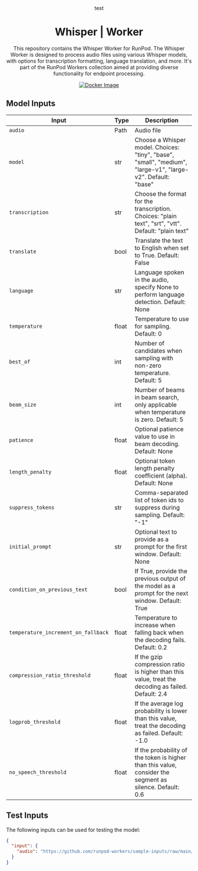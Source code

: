 <div align="center">
test
<h1>Whisper | Worker</h1>

This repository contains the Whisper Worker for RunPod. The Whisper Worker is designed to process audio files using various Whisper models, with options for transcription formatting, language translation, and more. It's part of the RunPod Workers collection aimed at providing diverse functionality for endpoint processing.

[![Docker Image](https://github.com/runpod-workers/worker-template/actions/workflows/CD-docker_dev.yml/badge.svg)](https://github.com/runpod-workers/worker-template/actions/workflows/CD-docker_dev.yml)

</div>

## Model Inputs

| Input                               | Type  | Description                                                                                                 |
| ----------------------------------- | ----- | ----------------------------------------------------------------------------------------------------------- |
| `audio`                             | Path  | Audio file                                                                                                  |
| `model`                             | str   | Choose a Whisper model. Choices: "tiny", "base", "small", "medium", "large-v1", "large-v2". Default: "base" |
| `transcription`                     | str   | Choose the format for the transcription. Choices: "plain text", "srt", "vtt". Default: "plain text"         |
| `translate`                         | bool  | Translate the text to English when set to True. Default: False                                              |
| `language`                          | str   | Language spoken in the audio, specify None to perform language detection. Default: None                     |
| `temperature`                       | float | Temperature to use for sampling. Default: 0                                                                 |
| `best_of`                           | int   | Number of candidates when sampling with non-zero temperature. Default: 5                                    |
| `beam_size`                         | int   | Number of beams in beam search, only applicable when temperature is zero. Default: 5                        |
| `patience`                          | float | Optional patience value to use in beam decoding. Default: None                                              |
| `length_penalty`                    | float | Optional token length penalty coefficient (alpha). Default: None                                            |
| `suppress_tokens`                   | str   | Comma-separated list of token ids to suppress during sampling. Default: "-1"                                |
| `initial_prompt`                    | str   | Optional text to provide as a prompt for the first window. Default: None                                    |
| `condition_on_previous_text`        | bool  | If True, provide the previous output of the model as a prompt for the next window. Default: True            |
| `temperature_increment_on_fallback` | float | Temperature to increase when falling back when the decoding fails. Default: 0.2                             |
| `compression_ratio_threshold`       | float | If the gzip compression ratio is higher than this value, treat the decoding as failed. Default: 2.4         |
| `logprob_threshold`                 | float | If the average log probability is lower than this value, treat the decoding as failed. Default: -1.0        |
| `no_speech_threshold`               | float | If the probability of the token is higher than this value, consider the segment as silence. Default: 0.6    |

## Test Inputs

The following inputs can be used for testing the model:

```json
{
  "input": {
    "audio": "https://github.com/runpod-workers/sample-inputs/raw/main/audio/gettysburg.wav"
  }
}
```
